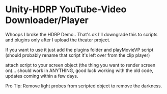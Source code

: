 # Unity-HDRP YouTube-Video Downloader/Player

Whoops I broke the HDRP Demo.. That's ok I'll downgrade this to scripts and plugins only after I upload the theater project.

If you want to use it just add the plugins folder and playMovieVP script (should probably rename that script it's left over from the clip player)

attach script to your screen object (the thing you want to render screen on)... should work in ANYTHING, good luck working with the old code, updates coming within a few days.

Pro Tip: Remove light probes from scripted object to remove the darkness.
